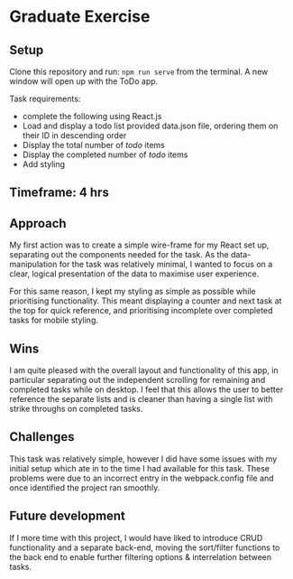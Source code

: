 # Graduate Exercise

## Setup

Clone this repository and run: `npm run serve` from the terminal. A new window will open up with the ToDo app.

Task requirements:
- complete the following using React.js
- Load and display a todo list provided data.json file, ordering them on their ID in descending order
- Display the total number of _todo_ items
- Display the completed number of _todo_ items
- Add styling

## Timeframe: 4 hrs

## Approach
My first action was to create a simple wire-frame for my React set up, separating out the components needed for the task. As the data-manipulation for the task was relatively minimal, I wanted to focus on a clear, logical presentation of the data to maximise user experience.

For this same reason, I kept my styling as simple as possible while prioritising functionality. This meant displaying a counter and next task at the top for quick reference, and prioritising incomplete over completed tasks for mobile styling.

## Wins
I am quite pleased with the overall layout and functionality of this app, in particular separating out the independent scrolling for remaining and completed tasks  while on desktop. I feel that this allows the user to better reference the separate lists and is cleaner than having a single list with strike throughs on completed tasks.

## Challenges
This task was relatively simple, however I did have some issues with my initial setup which ate in to the time I had available for this task. These problems were due to an incorrect entry in the webpack.config file and once identified the project ran smoothly.

## Future development
If I more time with this project, I would have liked to introduce CRUD functionality and a separate back-end, moving the sort/filter functions to the back end to enable further filtering options & interrelation between tasks.
